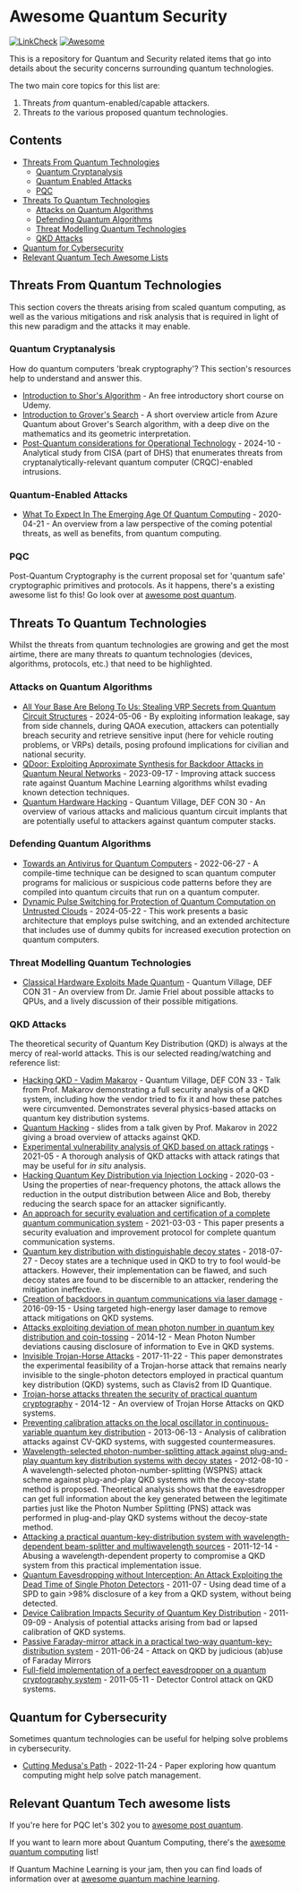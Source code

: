 # Awesome Quantum Security

[![LinkCheck](https://github.com/QuantumVillage/awesome-quantum-security/actions/workflows/linkCheck.yml/badge.svg)](https://github.com/QuantumVillage/awesome-quantum-security/actions/workflows/linkCheck.yml) [![Awesome](https://awesome.re/badge.svg)](https://awesome.re)

This is a repository for Quantum and Security related items that go into details about the security concerns surrounding quantum technologies. 

The two main core topics for this list are:
1. Threats _from_ quantum-enabled/capable attackers.
1. Threats _to_ the various proposed quantum technologies. 

## Contents

- [Threats From Quantum Technologies](#threats-from-quantum-technologies)
  - [Quantum Cryptanalysis](#quantum-cryptanalysis)
  - [Quantum Enabled Attacks](#quantum-enabled-attacks)
  - [PQC](#pqc)
- [Threats To Quantum Technologies](#threats-to-quantum-technologies)
  - [Attacks on Quantum Algorithms](#attacks-on-quantum-algorithms)
  - [Defending Quantum Algorithms](#defending-quantum-algorithms)
  - [Threat Modelling Quantum Technologies](#threat-modelling-quantum-technologies)
  - [QKD Attacks](#qkd-attacks)
- [Quantum for Cybersecurity](#quantum-for-cybersecurity)
- [Relevant Quantum Tech Awesome Lists](#relevant-quantum-tech-awesome-lists)

## Threats From Quantum Technologies

This section covers the threats arising from scaled quantum computing, as well as the various mitigations and risk analysis that is required in light of this new paradigm and the attacks it may enable.

### Quantum Cryptanalysis

How do quantum computers 'break cryptography'? This section's resources help to understand and answer this. 

- [Introduction to Shor's Algorithm](https://www.udemy.com/course/introduction-to-quantum-computing-zero-to-shors-algorithm/) - An free introductory short course on Udemy.
- [Introduction to Grover's Search](https://learn.microsoft.com/en-us/azure/quantum/concepts-grovers) - A short overview article from Azure Quantum about Grover's Search algorithm, with a deep dive on the mathematics and its geometric interpretation.
- [Post-Quantum considerations for Operational Technology](https://www.cisa.gov/sites/default/files/2024-10/Post-Quantum%20Considerations%20for%20Operational%20Technology%20%28508%29.pdf) - 2024-10 - Analytical study from CISA (part of DHS) that enumerates threats from cryptanalytically-relevant quantum computer (CRQC)-enabled intrusions.

### Quantum-Enabled Attacks

- [What To Expect In The Emerging Age Of Quantum Computing](https://www.milbank.com/a/web/131241/What-To-Expect-In-The-Emerging-Age-Of-Quantum-Computing.pdf) - 2020-04-21 - An overview from a law perspective of the coming potential threats, as well as benefits, from quantum computing.

### PQC

Post-Quantum Cryptography is the current proposal set for 'quantum safe' cryptographic primitives and protocols. As it happens, there's a existing awesome list fo this! Go look over at [awesome post quantum](https://github.com/veorq/awesome-post-quantum/).

## Threats To Quantum Technologies

Whilst the threats from quantum technologies are growing and get the most airtime, there are many threats _to_ quantum technologies (devices, algorithms, protocols, etc.) that need to be highlighted.

### Attacks on Quantum Algorithms

- [All Your Base Are Belong To Us: Stealing VRP Secrets from Quantum Circuit Structures](http://dx.doi.org/10.1109/HOST55342.2024.10545404) - 2024-05-06 - By exploiting information leakage, say from side channels, during QAOA execution, attackers can potentially breach security and retrieve sensitive input (here for vehicle routing problems, or VRPs) details, posing profound implications for civilian and national security.
- [QDoor: Exploiting Approximate Synthesis for Backdoor Attacks in Quantum Neural Networks](https://doi.org/10.1109/QCE57702.2023.00124) - 2023-09-17 - Improving attack success rate against Quantum Machine Learning algorithms whilst evading known detection techniques.
- [Quantum Hardware Hacking](https://www.youtube.com/watch?v=Gams7BAF7l8) - Quantum Village, DEF CON 30 - An overview of various attacks and malicious quantum circuit implants that are potentially useful to attackers against quantum computer stacks.

### Defending Quantum Algorithms

- [Towards an Antivirus for Quantum Computers](http://dx.doi.org/10.1109/HOST54066.2022.9840181) - 2022-06-27 - A compile-time technique can be designed to scan quantum computer programs for malicious or suspicious code patterns before they are compiled into quantum circuits that run on a quantum computer.
- [Dynamic Pulse Switching for Protection of Quantum Computation on Untrusted Clouds](http://dx.doi.org/10.1109/HOST55342.2024.10545385) - 2024-05-22 - This work presents a basic architecture that employs pulse switching, and an extended architecture that includes use of dummy qubits for increased execution protection on quantum computers.

### Threat Modelling Quantum Technologies

- [Classical Hardware Exploits Made Quantum](https://www.youtube.com/watch?v=Da146UQ9TRE) - Quantum Village, DEF CON 31 - An overview from Dr. Jamie Friel about possible attacks to QPUs, and a lively discussion of their possible mitigations. 

### QKD Attacks

The theoretical security of Quantum Key Distribution (QKD) is always at the mercy of real-world attacks. This is our selected reading/watching and reference list: 

- [Hacking QKD - Vadim Makarov](https://www.youtube.com/watch?v=Phh-jO--bDU) - Quantum Village, DEF CON 33 - Talk from Prof. Makarov demonstrating a full security analysis of a QKD system, including how the vendor tried to fix it and how these patches were circumvented. Demonstrates several physics-based attacks on quantum key distribution systems.
- [Quantum Hacking](http://www.vad1.com/c/qcommce/2022/Makarov/slides/qcommce-l12-20221207.pdf) - slides from a talk given by Prof. Makarov in 2022 giving a broad overview of attacks against QKD.
- [Experimental vulnerability analysis of QKD based on attack ratings](https://www.nature.com/articles/s41598-021-87574-4) - 2021-05 - A thorough analysis of QKD attacks with attack ratings that may be useful for _in situ_ analysis.
- [Hacking Quantum Key Distribution via Injection Locking](http://dx.doi.org/10.1103/PhysRevApplied.13.034008) - 2020-03 - Using the properties of near-frequency photons, the attack allows the reduction in the output distribution between Alice and Bob, thereby reducing the search space for an attacker significantly.
- [An approach for security evaluation and certification of a complete quantum communication system](https://www.nature.com/articles/s41598-021-84139-3) - 2021-03-03 - This paper presents a security evaluation and improvement protocol for complete quantum communication systems.
- [Quantum key distribution with distinguishable decoy states](https://doi.org/10.1103/PhysRevA.98.012330) - 2018-07-27 - Decoy states are a technique used in QKD to try to fool would-be attackers. However, their implementation can be flawed, and such decoy states are found to be discernible to an attacker, rendering the mitigation ineffective.
- [Creation of backdoors in quantum communications via laser damage](https://doi.org/10.1103/PhysRevA.94.030302) - 2016-09-15 - Using targeted high-energy laser damage to remove attack mitigations on QKD systems.
- [Attacks exploiting deviation of mean photon number in quantum key distribution and coin-tossing](http://doi.org/10.1103/PhysRevA.91.032326) - 2014-12 - Mean Photon Number deviations causing disclosure of information to Eve in QKD systems.
- [Invisible Trojan-Horse Attacks](https://www.nature.com/articles/s41598-017-08279-1) - 2017-11-22 - This paper demonstrates the experimental feasibility of a Trojan-horse attack that remains nearly invisible to the single-photon detectors employed in practical quantum key distribution (QKD) systems, such as Clavis2 from ID Quantique.
- [Trojan-horse attacks threaten the security of practical quantum cryptography](https://doi.org/10.1088/1367-2630/16/12/123030) - 2014-12 - An overview of Trojan Horse Attacks on QKD systems.
- [Preventing calibration attacks on the local oscillator in continuous-variable quantum key distribution](https://doi.org/10.1103/PhysRevA.87.062313) - 2013-06-13 - Analysis of calibration attacks against CV-QKD systems, with suggested countermeasures.
- [Wavelength-selected photon-number-splitting attack against plug-and-play quantum key distribution systems with decoy states](https://doi.org/10.1103/PhysRevA.86.032310) - 2012-08-10 - A wavelength-selected photon-number-splitting (WSPNS) attack scheme against plug-and-play QKD systems with the decoy-state method is proposed. Theoretical analysis shows that the eavesdropper can get full information about the key generated between the legitimate parties just like the Photon Number Splitting (PNS) attack was performed in plug-and-play QKD systems without the decoy-state method.
- [Attacking a practical quantum-key-distribution system with wavelength-dependent beam-splitter and multiwavelength sources](https://doi.org/10.1103/PhysRevA.84.062308) - 2011-12-14 - Abusing a wavelength-dependent property to compromise a QKD system from this practical implementation issue.
- [Quantum Eavesdropping without Interception: An Attack Exploiting the Dead Time of Single Photon Detectors](http://dx.doi.org/10.1088/1367-2630/13/7/073024) - 2011-07 - Using dead time of a SPD to gain >98% disclosure of a key from a QKD system, without being detected.
- [Device Calibration Impacts Security of Quantum Key Distribution](https://doi.org/10.1103/PhysRevLett.107.110501) - 2011-09-09 - Analysis of potential attacks arising from bad or lapsed calibration of QKD systems.
- [Passive Faraday-mirror attack in a practical two-way quantum-key-distribution system](https://doi.org/10.1103/PhysRevA.83.062331) - 2011-06-24 - Attack on QKD by judicious (ab)use of Faraday Mirrors
- [Full-field implementation of a perfect eavesdropper on a quantum cryptography system](https://doi.org/10.1038/ncomms1348) - 2011-05-11 - Detector Control attack on QKD systems.

## Quantum for Cybersecurity

Sometimes quantum technologies can be useful for helping solve problems in cybersecurity.

- [Cutting Medusa's Path](https://arxiv.org/abs/2211.13740) - 2022-11-24 - Paper exploring how quantum computing might help solve patch management.

## Relevant Quantum Tech awesome lists

If you're here for PQC let's 302 you to [awesome post quantum](https://github.com/veorq/awesome-post-quantum/).

If you want to learn more about Quantum Computing, there's the [awesome quantum computing](https://github.com/desireevl/awesome-quantum-computing) list!

If Quantum Machine Learning is your jam, then you can find loads of information over at [awesome quantum machine learning](https://github.com/krishnakumarsekar/awesome-quantum-machine-learning).
